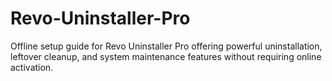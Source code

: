# Revo-Uninstaller-Pro
Offline setup guide for Revo Uninstaller Pro offering powerful uninstallation, leftover cleanup, and system maintenance features without requiring online activation.
